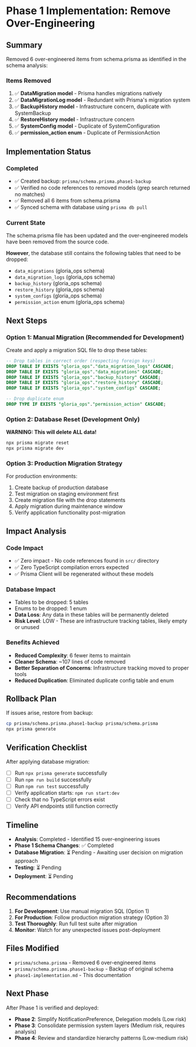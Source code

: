 # Phase 1 Implementation: Remove Over-Engineering

## Summary
Removed 6 over-engineered items from schema.prisma as identified in the schema analysis:

### Items Removed
1. ✅ **DataMigration model** - Prisma handles migrations natively
2. ✅ **DataMigrationLog model** - Redundant with Prisma's migration system
3. ✅ **BackupHistory model** - Infrastructure concern, duplicate with SystemBackup
4. ✅ **RestoreHistory model** - Infrastructure concern
5. ✅ **SystemConfig model** - Duplicate of SystemConfiguration
6. ✅ **permission_action enum** - Duplicate of PermissionAction

## Implementation Status

### Completed
- ✅ Created backup: `prisma/schema.prisma.phase1-backup`
- ✅ Verified no code references to removed models (grep search returned no matches)
- ✅ Removed all 6 items from schema.prisma
- ✅ Synced schema with database using `prisma db pull`

### Current State
The schema.prisma file has been updated and the over-engineered models have been removed from the source code.

**However**, the database still contains the following tables that need to be dropped:
- `data_migrations` (gloria_ops schema)
- `data_migration_logs` (gloria_ops schema)
- `backup_history` (gloria_ops schema)
- `restore_history` (gloria_ops schema)
- `system_configs` (gloria_ops schema)
- `permission_action` enum (gloria_ops schema)

## Next Steps

### Option 1: Manual Migration (Recommended for Development)
Create and apply a migration SQL file to drop these tables:

```sql
-- Drop tables in correct order (respecting foreign keys)
DROP TABLE IF EXISTS "gloria_ops"."data_migration_logs" CASCADE;
DROP TABLE IF EXISTS "gloria_ops"."data_migrations" CASCADE;
DROP TABLE IF EXISTS "gloria_ops"."backup_history" CASCADE;
DROP TABLE IF EXISTS "gloria_ops"."restore_history" CASCADE;
DROP TABLE IF EXISTS "gloria_ops"."system_configs" CASCADE;

-- Drop duplicate enum
DROP TYPE IF EXISTS "gloria_ops"."permission_action" CASCADE;
```

### Option 2: Database Reset (Development Only)
**WARNING: This will delete ALL data!**

```bash
npx prisma migrate reset
npx prisma migrate dev
```

### Option 3: Production Migration Strategy
For production environments:

1. Create backup of production database
2. Test migration on staging environment first
3. Create migration file with the drop statements
4. Apply migration during maintenance window
5. Verify application functionality post-migration

## Impact Analysis

### Code Impact
- ✅ Zero impact - No code references found in `src/` directory
- ✅ Zero TypeScript compilation errors expected
- ✅ Prisma Client will be regenerated without these models

### Database Impact
- Tables to be dropped: 5 tables
- Enums to be dropped: 1 enum
- **Data Loss**: Any data in these tables will be permanently deleted
- **Risk Level**: LOW - These are infrastructure tracking tables, likely empty or unused

### Benefits Achieved
- **Reduced Complexity**: 6 fewer items to maintain
- **Cleaner Schema**: ~107 lines of code removed
- **Better Separation of Concerns**: Infrastructure tracking moved to proper tools
- **Reduced Duplication**: Eliminated duplicate config table and enum

## Rollback Plan

If issues arise, restore from backup:

```bash
cp prisma/schema.prisma.phase1-backup prisma/schema.prisma
npx prisma generate
```

## Verification Checklist

After applying database migration:

- [ ] Run `npx prisma generate` successfully
- [ ] Run `npm run build` successfully
- [ ] Run `npm run test` successfully
- [ ] Verify application starts: `npm run start:dev`
- [ ] Check that no TypeScript errors exist
- [ ] Verify API endpoints still function correctly

## Timeline

- **Analysis**: Completed - Identified 15 over-engineering issues
- **Phase 1 Schema Changes**: ✅ Completed
- **Database Migration**: ⏳ Pending - Awaiting user decision on migration approach
- **Testing**: ⏳ Pending
- **Deployment**: ⏳ Pending

## Recommendations

1. **For Development**: Use manual migration SQL (Option 1)
2. **For Production**: Follow production migration strategy (Option 3)
3. **Test Thoroughly**: Run full test suite after migration
4. **Monitor**: Watch for any unexpected issues post-deployment

## Files Modified

- `prisma/schema.prisma` - Removed 6 over-engineered items
- `prisma/schema.prisma.phase1-backup` - Backup of original schema
- `phase1-implementation.md` - This documentation

## Next Phase

After Phase 1 is verified and deployed:
- **Phase 2**: Simplify NotificationPreference, Delegation models (Low risk)
- **Phase 3**: Consolidate permission system layers (Medium risk, requires analysis)
- **Phase 4**: Review and standardize hierarchy patterns (Low-medium risk)
